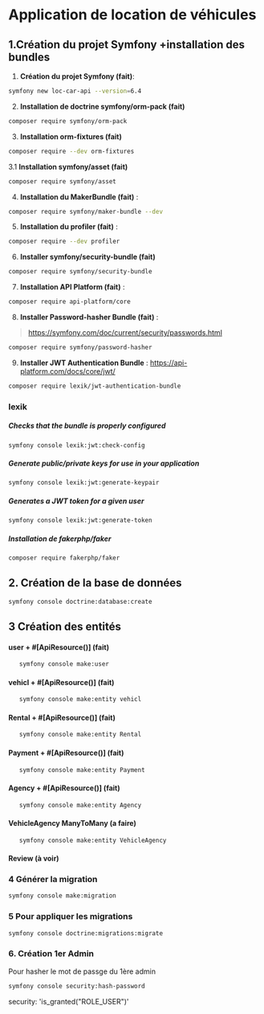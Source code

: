 # Application de location de véhicules

## 1.Création du projet Symfony +installation des bundles

1. **Création du projet Symfony (fait)**:

```bash
symfony new loc-car-api --version=6.4
```

2. **Installation de doctrine symfony/orm-pack (fait)**

```bash
composer require symfony/orm-pack
```

3. **Installation orm-fixtures (fait)**

```bash
composer require --dev orm-fixtures
```

3.1 **Installation symfony/asset (fait)**

```bash
composer require symfony/asset
```

4. **Installation du  MakerBundle (fait)** :

```bash
composer require symfony/maker-bundle --dev
```

5. **Installation du  profiler (fait)** :

```bash
composer require --dev profiler
```

6. **Installer symfony/security-bundle (fait)**

```bash
composer require symfony/security-bundle
```

7. **Installation API Platform (fait)** :

```bash
composer require api-platform/core
```

8. **Installer Password-hasher Bundle (fait)** :

><https://symfony.com/doc/current/security/passwords.html>

```bash
composer require symfony/password-hasher
```

9. **Installer JWT Authentication Bundle** : <https://api-platform.com/docs/core/jwt/>

```bash
composer require lexik/jwt-authentication-bundle
 ```

### lexik

##### Checks that the bundle is properly configured

 ```bash
 symfony console lexik:jwt:check-config 
 ```

##### Generate public/private keys for use in your application

  ```bash
symfony console lexik:jwt:generate-keypair 
  ```

##### Generates a JWT token for a given user

  ```bash
  symfony console lexik:jwt:generate-token
  ```

##### Installation de fakerphp/faker

  ```bash
 composer require fakerphp/faker
  ```

## 2. **Création de la base de données**

   ```bash
   symfony console doctrine:database:create
   ```

## 3 Création des entités

#### user + #[ApiResource()] (fait)

```bash
   symfony console make:user
```

#### vehicl + #[ApiResource()] (fait)

```bash
   symfony console make:entity vehicl
```

#### Rental + #[ApiResource()] (fait)

```bash
   symfony console make:entity Rental
```

#### Payment + #[ApiResource()] (fait)

```bash
   symfony console make:entity Payment
```

#### Agency + #[ApiResource()] (fait)

```bash
   symfony console make:entity Agency
```

#### VehicleAgency ManyToMany (a faire)

```bash
   symfony console make:entity VehicleAgency
```

#### Review (à voir)

### 4 **Générer la migration**

   ```bash
   symfony console make:migration
   ```

### 5 **Pour appliquer les migrations**

```bash
symfony console doctrine:migrations:migrate
```

### 6. Création 1er Admin

 Pour hasher le mot de passge du 1ère admin

```bash
symfony console security:hash-password 
```

security: 'is_granted("ROLE_USER")'
